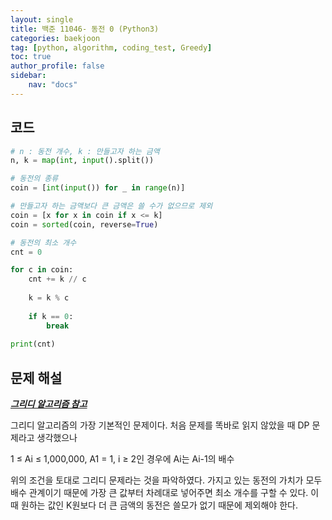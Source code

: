 ```yaml
---
layout: single
title: 백준 11046- 동전 0 (Python3)
categories: baekjoon
tag: [python, algorithm, coding_test, Greedy]
toc: true 
author_profile: false
sidebar:
    nav: "docs"
---
```


## 코드

```python
# n : 동전 개수, k : 만들고자 하는 금액
n, k = map(int, input().split())

# 동전의 종류
coin = [int(input()) for _ in range(n)]

# 만들고자 하는 금액보다 큰 금액은 쓸 수가 없으므로 제외
coin = [x for x in coin if x <= k]
coin = sorted(coin, reverse=True)

# 동전의 최소 개수
cnt = 0

for c in coin:
    cnt += k // c
    
    k = k % c
    
    if k == 0:
        break
        
print(cnt)
```



## 문제 해설

***[그리디 알고리즘 참고](https://yangwon-park.github.io/cote/Cote_Greedy/)***

그리디 알고리즘의 가장 기본적인 문제이다. 처음 문제를 똑바로 읽지 않았을 때 DP 문제라고 생각했으나 

1 ≤ Ai ≤ 1,000,000, A1 = 1, i ≥ 2인 경우에 Ai는 Ai-1의 배수

위의 조건을 토대로 그리디 문제라는 것을 파악하였다. 가지고 있는 동전의 가치가 모두 배수 관계이기 때문에 가장 큰 값부터 차례대로 넣어주면 최소 개수를 구할 수 있다. 이때 원하는 값인 K원보다 더 큰 금액의 동전은 쓸모가 없기 때문에 제외해야 한다.
